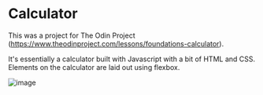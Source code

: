 # Calculator

This was a project for The Odin Project (https://www.theodinproject.com/lessons/foundations-calculator). 

It's essentially a calculator built with Javascript with a bit of HTML and CSS. Elements on the calculator are laid out using flexbox.

![image](https://github.com/user-attachments/assets/ede78513-56cd-4d99-af1f-e5bf7b151be1)
